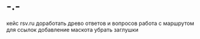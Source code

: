 # -.-
кейс rsv.ru
доработать древо ответов и вопросов 
работа с маршрутом для ссылок 
добавление маскота 
убрать заглушки 
